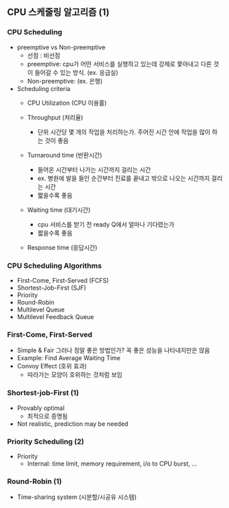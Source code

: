## CPU 스케줄링 알고리즘 (1)

### CPU Scheduling
- preemptive vs Non-preemptive
	- 선점 : 비선점
	- preemptive: cpu가 어떤 서비스를 실행하고 있는데 강제로 쫓아내고 다른 것이 들어갈 수 있는 방식. (ex. 응급실)
	- Non-preemptive: (ex. 은행)
- Scheduling criteria
	- CPU Utilization (CPU 이용률)
	- Throughput (처리율)
		- 단위 시간당 몇 개의 작업을 처리하는가. 주어진 시간 안에 작업을 많이 하는 것이 좋음
	- Turnaround time (반환시간)
		- 들어온 시간부터 나가는 시간까지 걸리는 시간
		- ex. 병원에 발을 들인 순간부터 진료를 끝내고 밖으로 나오는 시간까지 걸리는 시간
		- 짧을수록 좋음

	- Waiting time (대기시간)
		- cpu 서비스를 받기 전 ready Q에서 얼마나 기다렸는가
		- 짧을수록 좋음
	- Response time (응답시간)

### CPU Scheduling Algorithms
- First-Come, First-Served (FCFS)
- Shortest-Job-First (SJF)
- Priority
- Round-Robin
- Multilevel Queue
- Multilevel Feedback Queue

### First-Come, First-Served
- Simple & Fair
그러나 정말 좋은 방법인가? 꼭 좋은 성능을 나타내지만은 않음
- Example: Find Average Waiting Time
- Convoy Effect (호위 효과)
	- 따라가는 모양이 호위하는 것처럼 보임

### Shortest-job-First (1)
- Provably optimal
	- 최적으로 증명됨
- Not realistic, prediction may be needed

### Priority Scheduling (2)
- Priority
	- Internal: time limit, memory requirement, i/o to CPU burst, ...

### Round-Robin (1)
- Time-sharing system (시분할/시공유 시스템)




